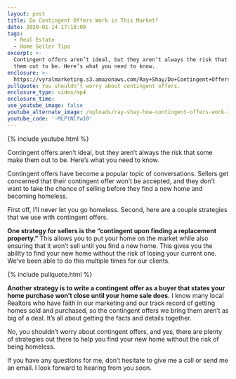 ```yaml
---
layout: post
title: Do Contingent Offers Work in This Market?
date: 2020-01-14 17:18:00
tags:
  - Real Estate
  - Home Seller Tips
excerpt: >-
  Contingent offers aren’t ideal, but they aren’t always the risk that some make
  them out to be. Here’s what you need to know.
enclosure: >-
  https://vyralmarketing.s3.amazonaws.com/Ray+Shay/Do+Contingent+Offers+Work+in+This+Market_.mp4
pullquote: You shouldn’t worry about contingent offers.
enclosure_type: video/mp4
enclosure_time:
use_youtube_image: false
youtube_alternate_image: /uploads/ray-shay-how-contingent-offers-work-in-this-market-youtube-.jpg
youtube_code: '-MLFtNlfw10'
---
```


{% include youtube.html %}

Contingent offers aren’t ideal, but they aren’t always the risk that some make them out to be. Here’s what you need to know.

Contingent offers have become a popular topic of conversations. Sellers get concerned that their contingent offer won’t be accepted, and they don’t want to take the chance of selling before they find a new home and becoming homeless.

First off, I’ll never let you go homeless. Second, here are a couple strategies that we use with contingent offers.

**One strategy for sellers is the “contingent upon finding a replacement property.”** This allows you to put your home on the market while also ensuring that it won’t sell until you find a new home. This gives you the ability to find your new home without the risk of losing your current one. We’ve been able to do this multiple times for our clients.

{% include pullquote.html %}

**Another strategy is to write a contingent offer as a buyer that states your home purchase won’t close until your home sale does.** I know many local Realtors who have faith in our marketing and our track record of getting homes sold and purchased, so the contingent offers we bring them aren’t as big of a deal. It’s all about getting the facts and details together.&nbsp;

No, you shouldn’t worry about contingent offers, and yes, there are plenty of strategies out there to help you find your new home without the risk of being homeless.&nbsp;

If you have any questions for me, don’t hesitate to give me a call or send me an email. I look forward to hearing from you soon.